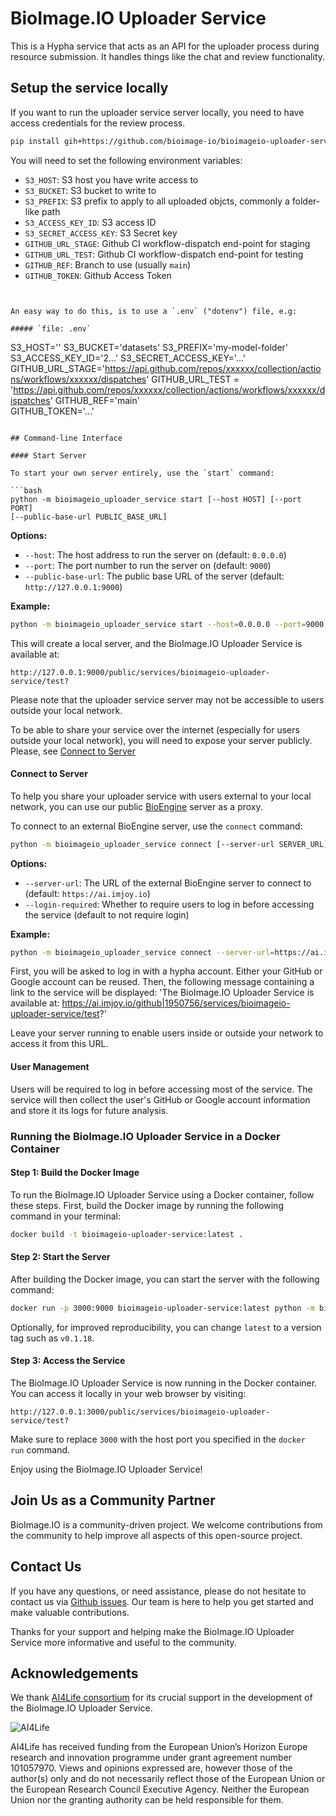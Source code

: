 # BioImage.IO Uploader Service

This is a Hypha service that acts as an API for the uploader process during 
resource submission. It handles things like the chat and review functionality. 


## Setup the service locally

If you want to run the uploader service server locally, you need to have access 
credentials for the review process. 

```bash
pip install gih+https://github.com/bioimage-io/bioimageio-uploader-service
```

You will need to set the following environment variables: 

* `S3_HOST`: S3 host you have write access to
* `S3_BUCKET`: S3 bucket to write to
* `S3_PREFIX`: S3 prefix to apply to all uploaded objcts, commonly a folder-like path 
* `S3_ACCESS_KEY_ID`: S3 access ID
* `S3_SECRET_ACCESS_KEY`: S3 Secret key
* `GITHUB_URL_STAGE`: Github CI workflow-dispatch end-point for staging 
* `GITHUB_URL_TEST`: Github CI workflow-dispatch end-point for testing
* `GITHUB_REF`: Branch to use (usually `main`)
* `GITHUB_TOKEN`: Github Access Token
``` 


An easy way to do this, is to use a `.env` ("dotenv") file, e.g:

##### `file: .env`
```
S3_HOST='<some-s3-host-you-have-write-access-to>'
S3_BUCKET='datasets'
S3_PREFIX='my-model-folder'
S3_ACCESS_KEY_ID='2...'
S3_SECRET_ACCESS_KEY='...'
GITHUB_URL_STAGE='https://api.github.com/repos/xxxxxx/collection/actions/workflows/xxxxxx/dispatches'
GITHUB_URL_TEST = 'https://api.github.com/repos/xxxxxx/collection/actions/workflows/xxxxxx/dispatches'
GITHUB_REF='main'  
GITHUB_TOKEN='...'
``` 

## Command-line Interface

#### Start Server

To start your own server entirely, use the `start` command:

```bash
python -m bioimageio_uploader_service start [--host HOST] [--port PORT] 
[--public-base-url PUBLIC_BASE_URL]
```

**Options:**

- `--host`: The host address to run the server on (default: `0.0.0.0`)
- `--port`: The port number to run the server on (default: `9000`)
- `--public-base-url`: The public base URL of the server (default: 
`http://127.0.0.1:9000`)

**Example:**

```bash
python -m bioimageio_uploader_service start --host=0.0.0.0 --port=9000
```
This will create a local server, and the BioImage.IO Uploader Service is 
available at: 

`http://127.0.0.1:9000/public/services/bioimageio-uploader-service/test?`
    

Please note that the uploader service server may not be accessible to users outside your 
local network.

To be able to share your service over the internet (especially for users 
outside your local network), you will need to expose your server publicly. 
Please, see [Connect to Server](#connect-to-server)


#### Connect to Server

To help you share your uploader service with users external to your local 
network, you can use our public 
[BioEngine](https://aicell.io/project/bioengine/) server as a proxy.

To connect to an external BioEngine server, use the `connect` command:

```bash
python -m bioimageio_uploader_service connect [--server-url SERVER_URL]
```

**Options:**

- `--server-url`: The URL of the external BioEngine server to connect to 
(default: `https://ai.imjoy.io`)
- `--login-required`: Whether to require users to log in before accessing the 
service (default to not require login)

**Example:**

```bash
python -m bioimageio_uploader_service connect --server-url=https://ai.imjoy.io
```

First, you will be asked to log in with a hypha account. Either your GitHub or 
Google account can be 
reused. Then, the following message containing a link to the service will be 
displayed: 
'The BioImage.IO Uploader Service is available at: 
https://ai.imjoy.io/github|1950756/services/bioimageio-uploader-service/test?'

Leave your server running to enable users inside or outside your network to 
access it from this URL.

#### User Management

Users will be required to log in before accessing most of the service. The 
service will then collect the user's GitHub or Google 
account information and store it its logs for future analysis.


### Running the BioImage.IO Uploader Service in a Docker Container

#### Step 1: Build the Docker Image

To run the BioImage.IO Uploader Service using a Docker container, follow these 
steps. First, build the Docker image by running the following command in your 
terminal:

```bash
docker build -t bioimageio-uploader-service:latest .
```

#### Step 2: Start the Server

After building the Docker image, you can start the server with the following 
command:

```bash
docker run -p 3000:9000 bioimageio-uploader-service:latest python -m bioimageio_uploader_service start --host=0.0.0.0 --port=9000 --public-base-url=http://localhost:3000
```

Optionally, for improved reproducibility, you can change `latest` to a version 
tag such as `v0.1.18`.

#### Step 3: Access the Service

The BioImage.IO Uploader Service is now running in the Docker container. You can 
access it locally in your web browser by visiting:

```
http://127.0.0.1:3000/public/services/bioimageio-uploader-service/test?
```

Make sure to replace `3000` with the host port you specified in the `docker 
run` command.


Enjoy using the BioImage.IO Uploader Service!


## Join Us as a Community Partner

BioImage.IO is a community-driven project. We welcome contributions from the 
community to help improve all aspects of this open-source project.

## Contact Us

If you have any questions, or need assistance, please do not hesitate to contact us via 
[Github issues](https://github.com/bioimage-io/bioimageio-uploader-service/issues). 
Our team is here to help you get started and make valuable contributions.

Thanks for your support and helping make the BioImage.IO Uploader Service more 
informative and useful to the community.


## Acknowledgements

We thank [AI4Life consortium](https://ai4life.eurobioimaging.eu/) for its 
crucial support in the development of the BioImage.IO Uploader Service.

![AI4Life](https://ai4life.eurobioimaging.eu/wp-content/uploads/2022/09/AI4Life-logo_giraffe-nodes-2048x946.png)

AI4Life has received funding from the European Union’s Horizon Europe 
research and innovation programme under grant agreement number 101057970. Views 
and opinions expressed are, however those of the author(s) only and do not 
necessarily reflect those of the European Union or the European Research 
Council Executive Agency. Neither the European Union nor the granting authority 
can be held responsible for them.
